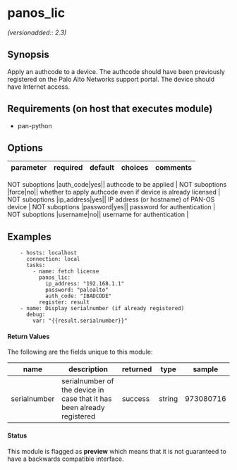 # panos_lic

_(versionadded:: 2.3)_


## Synopsis

Apply an authcode to a device.
The authcode should have been previously registered on the Palo Alto Networks support portal.
The device should have Internet access.


## Requirements (on host that executes module)

- pan-python

## Options

| parameter | required | default | choices | comments |
| --- | --- | --- | --- | --- |

NOT suboptions
|auth_code|yes||
authcode to be applied
 |
NOT suboptions
|force|no||
whether to apply authcode even if device is already licensed
 |
NOT suboptions
|ip_address|yes||
IP address (or hostname) of PAN-OS device
 |
NOT suboptions
|password|yes||
password for authentication
 |
NOT suboptions
|username|no||
username for authentication
 |

## Examples

        - hosts: localhost
          connection: local
          tasks:
            - name: fetch license
              panos_lic:
                ip_address: "192.168.1.1"
                password: "paloalto"
                auth_code: "IBADCODE"
              register: result
        - name: Display serialnumber (if already registered)
          debug:
            var: "{{result.serialnumber}}"
#### Return Values

The following are the fields unique to this module:

| name | description | returned | type | sample |
| --- | --- | --- | --- | --- |
| serialnumber | serialnumber of the device in case that it has been already registered | success | string | 973080716 |




#### Status

This module is flagged as **preview** which means that it is not guaranteed to have a backwards compatible interface.

